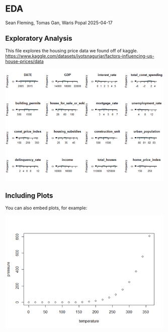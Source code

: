 EDA
================
Sean Fleming, Tomas Gan, Waris Popal
2025-04-17

## Exploratory Analysis

This file explores the housing price data we found off of kaggle.
<https://www.kaggle.com/datasets/jyotsnagurjar/factors-influencing-us-house-prices/data>

![](EDA_files/figure-gfm/initial%20plots-1.png)<!-- -->

## Including Plots

You can also embed plots, for example:

![](EDA_files/figure-gfm/pressure-1.png)<!-- -->
